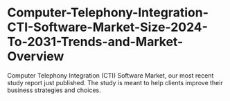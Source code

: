 # Computer-Telephony-Integration-CTI-Software-Market-Size-2024-To-2031-Trends-and-Market-Overview
Computer Telephony Integration (CTI) Software Market, our most recent study report just published. The study is meant to help clients improve their business strategies and choices.
